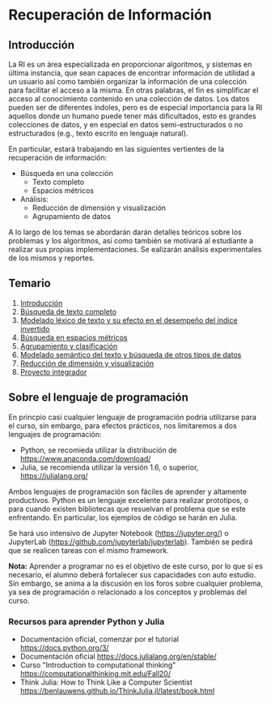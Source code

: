 # Recuperación de Información


## Introducción

La RI es un área especializada en proporcionar algoritmos, y sistemas en última instancia, que sean capaces de encontrar información de utilidad a un usuario así como también organizar la información de una colección para facilitar el acceso a la misma. En otras palabras, el fin es simplificar el acceso al conocimiento contenido en una colección de datos. Los datos pueden ser de diferentes índoles, pero es de especial importancia para la RI aquellos donde un humano puede tener más dificultados, esto es grandes colecciones de datos, y en especial en datos semi-estructurados o no estructurados (e.g., texto escrito en lenguaje natural).

En particular, estará trabajando en las siguientes vertientes de la recuperación de información:

- Búsqueda en una colección
  - Texto completo
  - Espacios métricos
- Análisis:
  - Reducción de dimensión y visualización
  - Agrupamiento de datos

A lo largo de los temas se abordarán darán detalles teóricos sobre los problemas y los algoritmos, así como también se motivará al estudiante a realizar sus propias implementaciones. Se ealizarán análisis experimentales de los mismos y reportes.

## Temario
1. [Introducción](Unidades/index.html)
2. [Búsqueda de texto completo](Unidades/index.html)
3. [Modelado léxico de texto y su efecto en el desempeño del índice invertido](Unidades/index.html)
4. [Búsqueda en espacios métricos](Unidades/index.html)
5. [Agrupamiento y clasificación](Unidades/index.html)
6. [Modelado semántico del texto y búsqueda de otros tipos de datos](Unidades/index.html)
7. [Reducción de dimensión y visualización](Unidades/index.html)
8. [Proyecto integrador](Unidades/index.html)

## Sobre el lenguaje de programación

En princpio casi cualquier lenguaje de programación podría utilizarse para el curso, sin embargo, para efectos prácticos, nos limitaremos a dos lenguajes de programación:

- Python, se recomieda utilizar la distribución de https://www.anaconda.com/download/
- Julia, se recomienda utilizar la versión 1.6, o superior, https://julialang.org/

Ambos lenguajes de programación son fáciles de aprender y altamente productivos. Python es un lenguaje excelente para realizar prototipos, o para cuando existen bibliotecas que resuelvan el problema que se este enfrentando. En particular, los ejemplos de código se harán en Julia.

Se hará uso intensivo de Jupyter Notebook (https://jupyter.org/) o JupyterLab (https://github.com/jupyterlab/jupyterlab). También se pedirá que se realicen tareas con el mismo framework.

**Nota:** Aprender a programar no es el objetivo de este curso, por lo que si es necesario, el alumno deberá fortalecer sus capacidades con auto estudio. Sin embargo, se anima a la discusión en los foros sobre cualquier problema, ya sea de programación o relacionado a los conceptos y problemas del curso.

### Recursos para aprender Python y Julia

- Documentación oficial, comenzar por el tutorial https://docs.python.org/3/
- Documentación oficial https://docs.julialang.org/en/stable/
- Curso "Introduction to computational thinking" https://computationalthinking.mit.edu/Fall20/
- Think Julia: How to Think Like a Computer Scientist https://benlauwens.github.io/ThinkJulia.jl/latest/book.html

